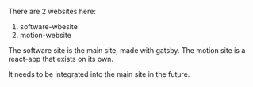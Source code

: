 There are 2 websites here:

1. software-wbesite
2. motion-website

The software site is the main site, made with gatsby.
The motion site is a react-app that exists on its own.

It needs to be integrated into the main site in the future.
